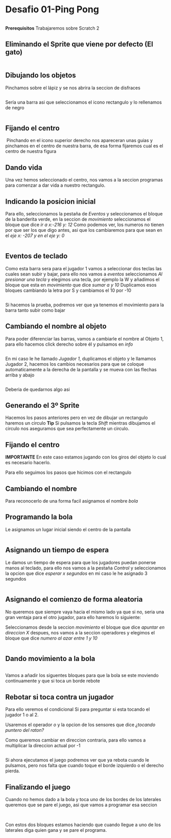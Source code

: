 # Desafio 01-Ping Pong
<img :src="$withBase('/img/Pasted image 20220215135541.png')">

**Prerequisitos**
Trabajaremos sobre Scratch 2

## Eliminando el Sprite que viene por defecto (El gato)

<img :src="$withBase('/img/Pasted image 20220214192118.png')">

## Dibujando los objetos
Pinchamos sobre el lápiz y se nos abrira la seccion de disfraces

<img :src="$withBase('/img/Pasted image 20220214192229.png')">

Sería una barra asi que seleccionamos el icono rectangulo y lo rellenamos de negro

<img :src="$withBase('/img/Pasted image 20220214221333.png')">

## Fijando el centro

<img :src="$withBase('/img/Pasted image 20220214192510.png')">
Pinchando en el icono superior derecho nos apareceran unas guias y pinchamos en el centro de nuestra barra, de esa forma fijaremos cual es el centro de nuestra figura

## Dando vida
Una vez hemos seleccionado el centro, nos vamos a la seccion programas para comenzar a dar vida a nuestro rectangulo.

## Indicando la posicion inicial
Para ello, seleccionamos la pestaña de _Eventos_ y seleccionamos el bloque de la banderita verde, en la seccion de _movimiento_ seleccionamos el bloque que dice _ir a x:-216 y: 12_
Como podemos ver, los numeros no tienen por que ser los que digo antes, asi que los cambiaremos para que sean en el _eje x: -207 y en el eje y: 0_

<img :src="$withBase('/img/Pasted image 20220214193049.png')">

## Eventos de teclado
Como esta barra sera para el jugador 1 vamos a seleccionar dos teclas las cuales sean subir y bajar, para ello nos vamos a _eventos_ seleccionamos _Al presionar una tecla_ y elegimos una tecla, por ejemplo la W y añadimos el bloque que esta en _movimiento_ que dice _sumar a y 10_
Duplicamos esos bloques cambiando la letra por S y cambiamos el 10 por -10

<img :src="$withBase('/img/Pasted image 20220214193509.png')">

Si hacemos la prueba, podremos ver que ya tenemos el movimiento para la barra tanto subir como bajar

## Cambiando el nombre al objeto
Para poder diferenciar las barras, vamos a cambiarle el nombre al Objeto 1, para ello hacemos click derecho sobre él y pulsamos en _info_

<img :src="$withBase('/img/Pasted image 20220214193725.png')">

En mi caso le he llamado _Jugador 1_, duplicamos el objeto y le llamamos Jugador 2, hacemos los cambios necesarios para que se coloque automaticamente a la derecha de la pantalla y se mueva con las flechas arriba y abajo

<img :src="$withBase('/img/Pasted image 20220214193938.png')">

Deberia de quedarnos algo asi

## Generando el 3º Sprite

Hacemos los pasos anteriores pero en vez de dibujar un rectangulo haremos un circulo
**Tip** Si pulsamos la tecla _Shift_ mientras dibujamos el circulo nos aseguramos que sea perfectamente un circulo.

## Fijando el centro

**IMPORTANTE** En este caso estamos jugando con los giros del objeto lo cual es necesario hacerlo.

Para ello seguimos los pasos que hicimos con el rectangulo

## Cambiando el nombre

Para reconocerlo de una forma facil asignamos el nombre _bola_

## Programando la bola

Le asignamos un lugar inicial siendo el centro de la pantalla

<img :src="$withBase('/img/Pasted image 20220214194552.png')">

## Asignando un tiempo de espera

Le damos un tiempo de espera para que los jugadores puedan ponerse manos al teclado, para ello nos vamos a la pestaña _Control_ y seleccionamos la opcion que dice _esperar x segundos_ en mi caso le he asignado 3 segundos

<img :src="$withBase('/img/Pasted image 20220214194832.png')">

## Asignando el comienzo de forma aleatoria

No queremos que siempre vaya hacia el mismo lado ya que si no, seria una gran ventaja para el otro jugador, para ello haremos lo siguiente:

Seleccionamos desde la seccion _movimiento_ el bloque que dice _apuntar en direccion X_ despues, nos vamos a la seccion operadores y elegimos el bloque que dice _numero al azar entre 1 y 10_

<img :src="$withBase('/img/Pasted image 20220214195136.png')">

## Dando movimiento a la bola

<img :src="$withBase('/img/Pasted image 20220214195310.png')">

Vamos a añadir los siguentes bloques para que la bola se este moviendo continuamente y que si toca un borde rebote

## Rebotar si toca contra un jugador
Para ello veremos el condicional Si para preguntar si esta tocando el jugador 1 o al 2.

Usaremos el operador _o_ y la opcion de los sensores que dice _¿tocando puntero del raton?_
<img :src="$withBase('/img/Pasted image 20220214195653.png')">

Como queremos cambiar en direccion contraria, para ello vamos a multiplicar la direccion actual por -1

<img :src="$withBase('/img/Pasted image 20220214200044.png')">

Si ahora ejecutamos el juego podremos ver que ya rebota cuando le pulsamos, pero nos falta que cuando toque el borde izquierdo o el derecho pierda.

## Finalizando el juego
Cuando no hemos dado a la bola y toca uno de los bordes de los laterales queremos que se pare el juego, asi que vamos a programar esa seccion


<img :src="$withBase('/img/Pasted image 20220214204801.png')">
<img :src="$withBase('/img/Pasted image 20220214204815.png')">

Con estos dos bloques estamos haciendo que cuando llegue a uno de los laterales diga quien gana y se pare el programa.

